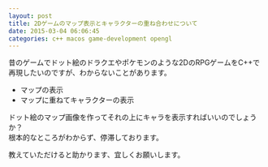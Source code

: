 ```yaml
---
layout: post
title: 2Dゲームのマップ表示とキャラクターの重ね合わせについて
date: 2015-03-04 06:06:45
categories: c++ macos game-development opengl
---
```

<p>昔のゲームでドット絵のドラクエやポケモンのような2DのRPGゲームをC++で再現したいのですが、わからないことがあります。</p>

<ul>
<li>マップの表示</li>
<li>マップに重ねてキャラクターの表示</li>
</ul>

<p>ドット絵のマップ画像を作ってそれの上にキャラを表示すればいいのでしょうか？<br>
根本的なところがわからず、停滞しております。</p>

<p>教えていただけると助かります、宜しくお願いします。</p>
